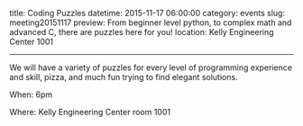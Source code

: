 title: Coding Puzzles
datetime: 2015-11-17 06:00:00
category: events
slug: meeting20151117
preview: From beginner level python, to complex math and advanced C, there are puzzles here for you!
location: Kelly Engineering Center 1001

---

We will have a variety of puzzles for every
level of programming experience and skill, pizza,
and much fun trying to find elegant solutions.

When: 6pm

Where: Kelly Engineering Center room 1001

